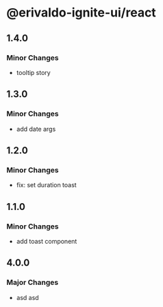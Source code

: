 # @erivaldo-ignite-ui/react

## 1.4.0

### Minor Changes

- tooltip story

## 1.3.0

### Minor Changes

- add date args

## 1.2.0

### Minor Changes

- fix: set duration toast

## 1.1.0

### Minor Changes

- add toast component

## 4.0.0

### Major Changes

- asd asd
